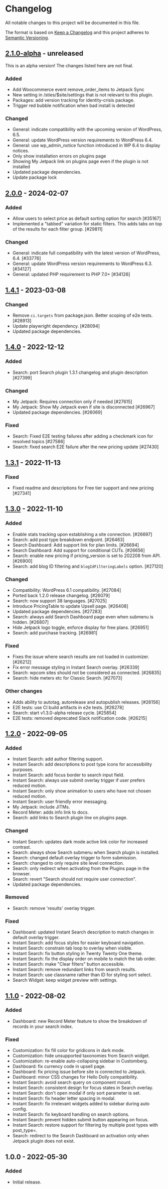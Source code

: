 # Changelog

All notable changes to this project will be documented in this file.

The format is based on [Keep a Changelog](https://keepachangelog.com/en/1.0.0/)
and this project adheres to [Semantic Versioning](https://semver.org/spec/v2.0.0.html).

## [2.1.0-alpha] - unreleased

This is an alpha version! The changes listed here are not final.

### Added
- Add Woocommerce event remove_order_items to Jetpack Sync
- New setting in /sties/$site/settings that is not relevant to this plugin.
- Packages: add version tracking for identity-crisis package.
- Trigger red bubble notification when bad install is detected

### Changed
- General: indicate compatibility with the upcoming version of WordPress, 6.5.
- General: update WordPress version requirements to WordPress 6.4.
- General: use wp_admin_notice function introduced in WP 6.4 to display notices.
- Only show installation errors on plugins page
- Showing My Jetpack link on plugins page even if the plugin is not installed
- Updated package dependencies.
- Update package lock

## [2.0.0] - 2024-02-07
### Added
- Allow users to select price as default sorting option for search [#35167]
- Implemented a "tabbed" variation for static filters. This adds tabs on top of the results for each filter group. [#29811]

### Changed
- General: indicate full compatibility with the latest version of WordPress, 6.4. [#33776]
- General: update WordPress version requirements to WordPress 6.3. [#34127]
- General: updated PHP requirement to PHP 7.0+ [#34126]

## [1.4.1] - 2023-03-08
### Changed
- Remove `ci.targets` from package.json. Better scoping of e2e tests. [#28913]
- Update playwright dependency. [#28094]
- Updated package dependencies.

## [1.4.0] - 2022-12-12
### Added
- Search: port Search plugin 1.3.1 changelog and plugin description [#27399]

### Changed
- My Jetpack: Requires connection only if needed [#27615]
- My Jetpack: Show My Jetpack even if site is disconnected [#26967]
- Updated package dependencies. [#26069]

### Fixed
- Search: Fixed E2E testing failures after adding a checkmark icon for resolved topics [#27586]
- Search: fixed search E2E failure after the new pricing update [#27430]

## [1.3.1] - 2022-11-13
### Fixed
- Fixed readme and descriptions for Free tier support and new pricing [#27341]

## [1.3.0] - 2022-11-10
### Added
- Enable stats tracking upon establishing a site connection. [#26697]
- Search: add post type breakdown endpoint. [#26463]
- Search Dashboard: Add support link for plan limits. [#26694]
- Search Dashboard: Add support for conditional CUTs. [#26656]
- Search: enable new pricing if pricing_version is set to 202208 from API. [#26900]
- Search: add blog ID filtering and `blogIdFilteringLabels` option. [#27120]

### Changed
- Compatibility: WordPress 6.1 compatibility. [#27084]
- Ported back 1.2.0 release changelog. [#26079]
- Search: now support 38 languages. [#27025]
- Introduce PricingTable to update Upsell page. [#26408]
- Updated package dependencies. [#27283]
- Search: always add Search Dashboard page even when submenu is hidden. [#26807]
- Hide Jetpack logo toggle, enforce display for free plans. [#26951]
- Search: add purchase tracking. [#26981]

### Fixed
- Fixes the issue where search results are not loaded in customizer. [#26212]
- Fix error message styling in Instant Search overlay. [#26339]
- Search: wpcom sites should not be considered as connected. [#26835]
- Search: hide meters etc for Classic Search. [#27073]

### Other changes <!-- Non-user-facing changes go here. This section will not be copied to readme.txt. -->
- Adds ability to autotag, autorelease and autopublish releases. [#26156]
- E2E tests: use CI build artifacts in e2e tests. [#26278]
- Search: start v1.3.0-alpha release cycle. [#25854]
- E2E tests: removed deprecated Slack notification code. [#26215]

## [1.2.0] - 2022-09-05
### Added
- Instant Search: add author filtering support.
- Instant Search: add descriptions to post type icons for accessibility purposes.
- Instant Search: add focus border to search input field.
- Instant Search: always use submit overlay trigger if user prefers reduced motion.
- Instant Search: only show animation to users who have not chosen reduced motion.
- Instant Search: user friendly error messaging.
- My Jetpack: include JITMs.
- Record Meter: adds info link to docs.
- Search: add links to Search plugin line on plugins page.

### Changed
- Instant Search: updates dark mode active link color for increased contrast.
- Search: always show Search submenu when Search plugin is installed.
- Search: changed default overlay trigger to form submission.
- Search: changed to only require site level connection.
- Search: only redirect when activating from the Plugins page in the browser.
- Search: revert "Search should not require user connection".
- Updated package dependencies.

### Removed
- Search: remove 'results' overlay trigger.

### Fixed
- Dashboard: updated Instant Search description to match changes in default overlay trigger.
- Instant Search: add focus styles for easier keyboard navigation.
- Instant Search: constrain tab loop to overlay when visible.
- Instant Search: fix button styling in Twenty Twenty One theme.
- Instant Search: fix the display order on mobile to match the tab order.
- Instant Search: make "Clear filters" button accessible.
- Instant Search: remove redundant links from search results.
- Instant Search: use classname rather than ID for styling sort select.
- Search Widget: keep widget preview with settings.

## [1.1.0] - 2022-08-02
### Added
- Dashboard: new Record Meter feature to show the breakdown of records in your search index.

### Fixed
- Customization: fix fill color for gridicons in dark mode.
- Customization: hide unsupported taxonomies from Search widget.
- Customization: re-enable auto-collapsing sidebar in Customberg.
- Dashboard: fix currency code in upsell page.
- Dashboard: fix pricing issue before site is connected to Jetpack.
- Dashboard: minor CSS changes for Hello Dolly compatibility.
- Instant Search: avoid search query on component mount.
- Instant Search: consistent design for focus states in Search overlay.
- Instant Search: don't open modal if only sort parameter is set.
- Instant Search: fix header letter spacing in modal.
- Instant Search: fix irrelevant widgets added to sidebar during auto config.
- Instant Search: fix keyboard handling on search options.
- Instant Search: prevent hidden submit button appearing on focus.
- Instant Search: restore support for filtering by multiple post types with post_type=.
- Search: redirect to the Search Dashboard on activation only when Jetpack plugin does not exist.

## 1.0.0 - 2022-05-30
### Added
- Initial release.

[1.1.0-beta]: https://github.com/Automattic/jetpack-search-plugin/compare/1.0.0...1.1.0-beta
[1.2.0-beta]: https://github.com/Automattic/jetpack-search-plugin/compare/1.1.0...1.2.0-beta
[2.1.0-alpha]: https://github.com/Automattic/jetpack-search-plugin/compare/2.0.0...2.1.0-alpha
[2.0.0]: https://github.com/Automattic/jetpack-search-plugin/compare/1.4.1...2.0.0
[1.4.1]: https://github.com/Automattic/jetpack-search-plugin/compare/v1.4.0...v1.4.1
[1.4.0]: https://github.com/Automattic/jetpack-search-plugin/compare/1.3.1...1.4.0
[1.3.1]: https://github.com/Automattic/jetpack-search-plugin/compare/1.3.0...1.3.1
[1.3.0]: https://github.com/Automattic/jetpack-search-plugin/compare/1.2.0...1.3.0
[1.2.0]: https://github.com/Automattic/jetpack-search-plugin/compare/1.2.0-beta...1.2.0
[1.1.0]: https://github.com/Automattic/jetpack-search-plugin/compare/1.1.0-beta...1.1.0
